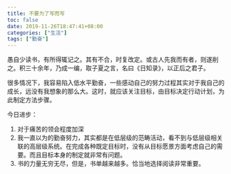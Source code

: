```yaml
---
title: 不要为了写而写
toc: false
date: 2019-11-26T18:47:41+08:00
categories: ["生活"]
tags: ["勤奋"]
---
```

愚自少读书，有所得辄记之。其有不合，时复改定。或古人先我而有者，则遂削之。积三十余年，乃成一编，取子夏之言，名曰《日知录》，以正后之君子。

<!--more-->

很多情况下，我容易陷入低水平勤奋，一些感动自己的努力过程其实对于我自己的成长，远没有我想象的那么大。这时，就应该关注目标，由目标决定行动计划，为此制定方法步骤。

今日进步：

1. 对于痛苦的领会程度加深
2. 我一直以为的勤奋努力，其实都是在低层级的范畴活动，看不到与低层级相关联的高层级系统。在完成各种既定目标时，没有从目标愿景方面考虑自己的需要。而且目标本身的制定就非常有问题。
3. 书的力量无穷无尽，但是，书单越来越多。恰当地选择阅读非常重要。